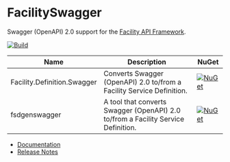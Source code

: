 # FacilitySwagger

Swagger (OpenAPI) 2.0 support for the [Facility API Framework](https://facilityapi.github.io/).

[![Build](https://github.com/FacilityApi/FacilitySwagger/workflows/Build/badge.svg)](https://github.com/FacilityApi/FacilitySwagger/actions?query=workflow%3ABuild)

Name | Description | NuGet
--- | --- | ---
Facility.Definition.Swagger | Converts Swagger (OpenAPI) 2.0 to/from a Facility Service Definition. | [![NuGet](https://img.shields.io/nuget/v/Facility.Definition.Swagger.svg)](https://www.nuget.org/packages/Facility.Definition.Swagger)
fsdgenswagger | A tool that converts Swagger (OpenAPI) 2.0 to/from a Facility Service Definition. | [![NuGet](https://img.shields.io/nuget/v/fsdgenswagger.svg)](https://www.nuget.org/packages/fsdgenswagger)

* [Documentation](https://facilityapi.github.io/)
* [Release Notes](ReleaseNotes.md)
